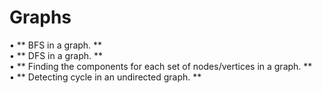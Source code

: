 # Graphs

• ** BFS in a graph. **  <br>
• ** DFS in a graph. ** <br>
• ** Finding the components for each set of nodes/vertices in a graph. **  <br>
• ** Detecting cycle in an undirected graph. **  <br>

   
